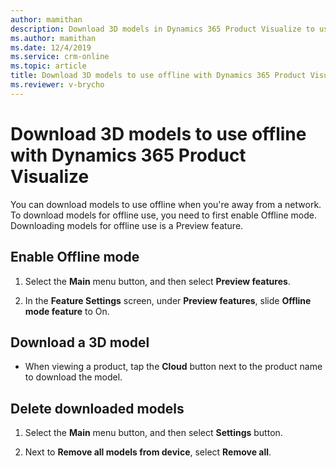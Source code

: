 ```yaml
---
author: mamithan
description: Download 3D models in Dynamics 365 Product Visualize to use when you don't have access to a network.
ms.author: mamithan
ms.date: 12/4/2019
ms.service: crm-online
ms.topic: article
title: Download 3D models to use offline with Dynamics 365 Product Visualize
ms.reviewer: v-brycho
---
```



# Download 3D models to use offline with Dynamics 365 Product Visualize

You can download models to use offline when you're away from a network. To download models for offline use, you need to first enable 
Offline mode. Downloading models for offline use is a Preview feature.

## Enable Offline mode

1. Select the **Main** menu button, and then select **Preview features**.

2. In the **Feature Settings** screen, under **Preview features**, slide **Offline mode feature** to On.

## Download a 3D model

- When viewing a product, tap the **Cloud** button next to the product name to download the model.

## Delete downloaded models

1. Select the **Main** menu button, and then select **Settings** button.

2. Next to **Remove all models from device**, select **Remove all**.
